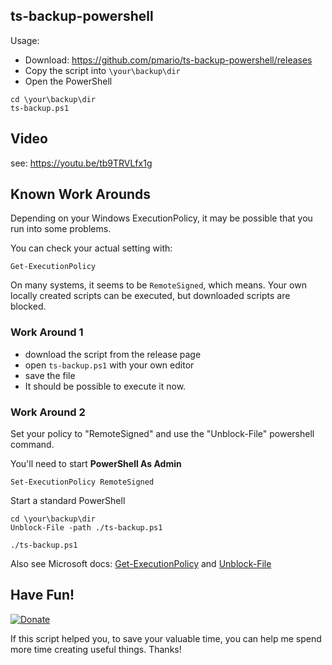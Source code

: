 ## ts-backup-powershell

Usage:

 - Download: https://github.com/pmario/ts-backup-powershell/releases
 - Copy the script into `\your\backup\dir`
 - Open the PowerShell

```
cd \your\backup\dir
ts-backup.ps1
```

## Video

see: https://youtu.be/tb9TRVLfx1g 

## Known Work Arounds

Depending on your Windows ExecutionPolicy, it may be possible that you run into some problems.

You can check your actual setting with: 

```
Get-ExecutionPolicy
```

On many systems, it seems to be `RemoteSigned`, which means. Your own locally created scripts can be executed, but downloaded scripts are blocked. 

### Work Around 1

 - download the script from the release page
 - open `ts-backup.ps1` with your own editor
 - save the file
 - It should be possible to execute it now. 
 
### Work Around 2

Set your policy to "RemoteSigned" and use the "Unblock-File" powershell command. 

You'll need to start **PowerShell As Admin**

```
Set-ExecutionPolicy RemoteSigned
```

Start a standard PowerShell

```
cd \your\backup\dir
Unblock-File -path ./ts-backup.ps1

./ts-backup.ps1
```

Also see Microsoft docs: [Get-ExecutionPolicy](https://technet.microsoft.com/en-us/library/hh849821.aspx) and [Unblock-File](https://technet.microsoft.com/en-us/library/hh849924.aspx)


## Have Fun!
[![Donate](https://img.shields.io/badge/Donate-PayPal-green.svg)](https://www.paypal.me/PMarioJo)

If this script helped you, to save your valuable time, you can help me spend more time creating useful things. Thanks!

